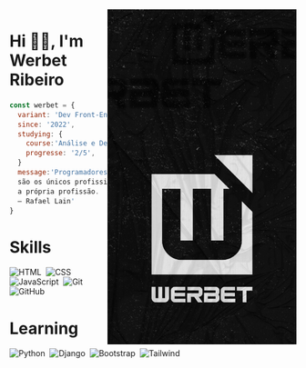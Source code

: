 <img align="right" height="590em" src="./img/Papel-de-Parede.png"/>

<h1 align="left">Hi 👋🏾, I'm Werbet Ribeiro</h1>

<p align="left">

```js
const werbet = {
  variant: 'Dev Front-End',
  since: '2022',
  studying: {
    course:'Análise e Desenvolvimento de Sistemas',
    progresse: '2/5',
  }
  message:'Programadores e artistas
  são os únicos profissionais que tem como hobby
  a própria profissão.
  – Rafael Lain'
}
```

<p>

<p align="left">

# Skills

![HTML](https://img.shields.io/badge/-HTML-05122A?style=flat&logo=HTML5)&nbsp;
![CSS](https://img.shields.io/badge/-CSS-05122A?style=flat&logo=CSS3&logoColor=1572B6)&nbsp;
![JavaScript](https://img.shields.io/badge/-JavaScript-05122A?style=flat&logo=javascript)&nbsp;
![Git](https://img.shields.io/badge/-Git-05122A?style=flat&logo=git)&nbsp;
![GitHub](https://img.shields.io/badge/-GitHub-05122A?style=flat&logo=github)&nbsp;

# Learning
![Python](https://img.shields.io/badge/-Python-05122A?style=flat&logo=Python)&nbsp;
![Django](https://img.shields.io/badge/-Django-05122A?style=flat&logo=django)&nbsp;
![Bootstrap](https://img.shields.io/badge/-Bootstrap-05122A?style=flat&logo=Bootstrap)&nbsp;
![Tailwind](https://img.shields.io/badge/-Tailwind%20CSS-05122A?style=flat&logo=Tailwind%20CSS)&nbsp;

<p>
